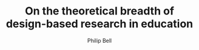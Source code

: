 ---
layout: leaf-node
title: "On the theoretical breadth of design-based research in education"
title-url: "http://faculty.washington.edu/pbell/EPDBR_Bell.pdf"
author: [ "Philip Bell" ]
groups: [ "research-principles-and-methodologies" ]
categories: [ "design-based-research" ]
topics: [ "scholarly-readings" ]
summary: >
  In contrast to recent efforts to seek a singular definition for design experimentation, I argue that methodological and epistemological issues are significantly more tractable if considered from the perspective of manifold families of theoretically-framed design-based research. After characterizing a range of such families, I suggest that as we deliberate on the nature of design-based research greater attention be given to the pluralistic nature of learning theory, the relationship between theory and method, and working across theoretical and methodological boundaries through the use of mixed methods. Finally, I suggest that design-based research—with its focus on promoting, sustaining, and understanding innovation in the world—should be considered a form of scholarly inquiry that sits alongside the panoply of canonical forms ranging from the experimental, historical, philosophical, sociological, legal, and the interpretive.
cite: >
  Bell, P. (2004). On the theoretical breadth of design-based research in education. Educational Psychologist, 39(4), 243-253.
pub-date: 2004-06-01
added_date: 2017-04-30
resource-type: pdf-document
---